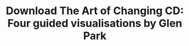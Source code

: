 ---
title: "Download The Art of Changing CD: Four guided visualisations by Glen Park"
redirect_to: https://drive.google.com/drive/folders/1HM61Ypj8bACr0NEMXYncyxsbiDwLVha0?usp=sharing
---